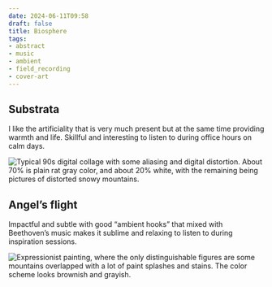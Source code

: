 ```yaml
---
date: 2024-06-11T09:58
draft: false
title: Biosphere
tags:
- abstract
- music
- ambient
- field_recording
- cover-art
---
```


## Substrata

I like the artificiality that is very much present but at the same time providing warmth and life. Skillful and interesting to listen to during office hours on calm days.

![Typical 90s digital collage with some aliasing and digital distortion. About 70% is plain rat gray color, and about 20% white, with the remaining being pictures of distorted snowy mountains.](../attachment/vsc-paste/biosphere-240611100220.png)

## Angel’s flight

Impactful and subtle with good “ambient hooks” that mixed with Beethoven’s music makes it sublime and relaxing to listen to during inspiration sessions.

![Expressionist painting, where the only distinguishable figures are some mountains overlapped with a lot of paint splashes and stains. The color scheme looks brownish and grayish.](../attachment/vsc-paste/biosphere-240627132423.png)
